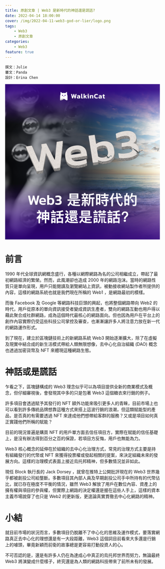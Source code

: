 ```yaml
---
title: 原創文章 | Web3 是新時代的神話還是謊話?
date: 2022-04-14 18:00:00
cover: /img/2022-04-11-web3-god-or-lier/logo.png
tags:
    - Web3
    - 原創文章
categories:
    - Web3
feature: true
---
```


```
撰文：Julie
審文：Panda
設計：Erina Chen
```
<img src="/img/2022-04-11-web3-god-or-lier/logo.png">

# 前言
1990 年代全球資訊網概念盛行，各種以網際網路為名的公司相繼成立，帶起了最初網路經濟的繁榮。然而，此風潮卻也造成 2000 年的網路泡沫。當時的網路性質只是單向呈現，用戶只能閱讀及瀏覽網站上資訊，被動接收網站製作者所提供的內容，這樣的網路系統也就是我們現在所稱的 Web1 ，是網路最初的模樣。

而後 Facebook 及 Google 等網路科技巨頭的興起，也將整個網路帶向 Web2 的時代，用戶從原本的單向資訊接受者變成資訊生產者，雙向的網路互動也用戶得以藉此聚合成社群網路，成為這個時代最核心的網路面向。但也因為用戶在平台上的創作內容實際仍受這些科技公司掌控及審查，也漸漸讓許多人將注意力放在新一代的網路運作形式。

到了現在，建立於區塊鏈技術上的新網路系統 Web3 開始逐漸擴大，除了在虛擬及現實中結合成的新生活模式帶給人類無限想像，去中心化自治組織 (DAO) 概念也透過加密貨幣及 NFT 來體現這種網路生態。

# 神話或是謊話
乍看之下，區塊鏈構成的 Web3 理念似乎可以為項目提供全新的商業模式及概念，但仔細審視後，會發現其中多的只是包著 Web3 這個糖衣來行銷的例子。

許多項目會透過賦予其發行的 NFT 額外功能來吸引更多人的青睞，目前市場上也可以看到許多傳統品牌想靠這種方式來搭上這波行銷的浪潮，但這類賦能型的產品，是否真的有需要透過 NFT 來達成他們想帶給客群的服務？又或是項目如何真正實踐他們所稱的賦能？

目前的現況普遍是購買 NFT 的用戶單方面去信任項目方，實際在賦能的信任基礎上，是沒有辦法得到百分之百的保證，若項目方反悔，用戶也無能為力。

Web3 核心概念的延伸在於組織的去中心化治理方式，常見的治理方式主要是持有組織發行的代幣或 NFT 來獲得投票權或發起相關的提案，來決定組織未來的發展方向。這樣的治理模式表面上接近烏托邦精神，但多數情況並非如此。

現任 Block 執行長的 Jack Dorsey ，就曾在推特上公開批評現在的 Web3 世界幾乎都被創投公司給壟斷。多數項目其內部人員及早期創投公司手中所持有的代幣佔比，就已存在極度不平衡的情況，雖然 Web3 解放了用戶在數位內容、資產上的擁有權與項目的參與權，但實際上網路的決定權還是握在這些人手上，這樣的資本主義市場說穿了也只是 Web2 的更新版，更遑論真實貫徹去中心化網路的精神。

# 小結
就目前市場的狀況而言，多數項目仍脫離不了中心化的思維及運作模式，要落實網路真正去中心化的理想還是有一大段距離，Web3 這個詞目前看來大多還是行銷上的噱頭，畢竟新穎而前衛的故事總是更容易打動投資人的心。

不可否認的是，還是有許多人仍在為達成心中真正的烏托邦世界而努力，無論最終 Web3 將演變成什麼樣子，終究還是為人類的網路科技帶來了前所未有的發展。